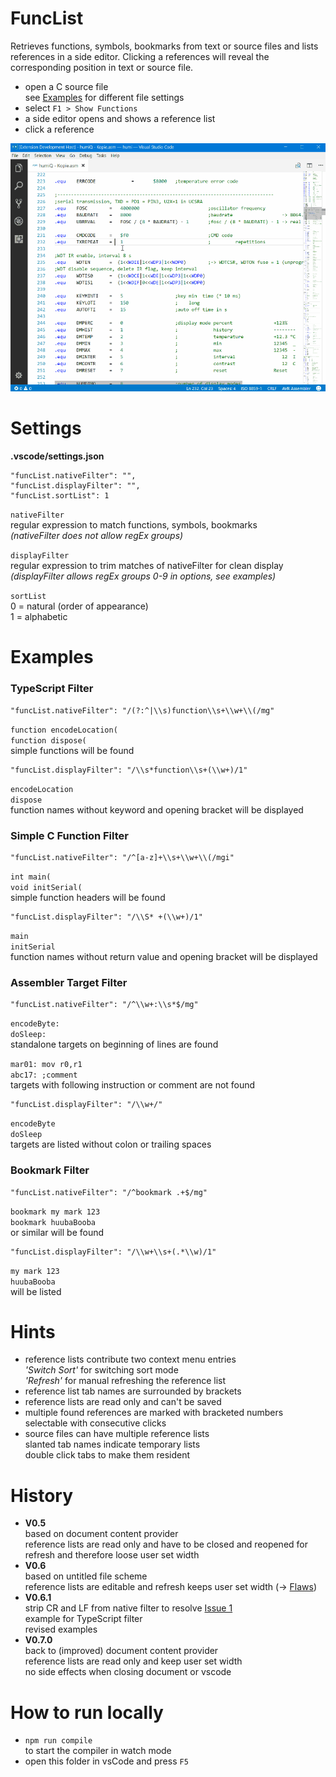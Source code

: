 # FuncList
Retrieves functions, symbols, bookmarks from text or source files and lists references in a side editor. Clicking a references will reveal the corresponding position in text or source file.

- open a C source file  
  see [Examples](#examples) for different file settings
- select `F1 > Show Functions`
- a side editor opens and shows a reference list
- click a reference

![funclist in action](images/funcList.gif)

# Settings
__.vscode/settings.json__

    "funcList.nativeFilter": "",
    "funcList.displayFilter": "",
    "funcList.sortList": 1

`nativeFilter`  
regular expression to match functions, symbols, bookmarks  
_(nativeFilter does not allow regEx groups)_

`displayFilter`  
regular expression to trim matches of nativeFilter for clean display  
_(displayFilter allows regEx groups 0-9 in options, see examples)_

`sortList`  
0 = natural (order of appearance)  
1 = alphabetic

# Examples
### TypeScript Filter

    "funcList.nativeFilter": "/(?:^|\\s)function\\s+\\w+\\(/mg"

`function encodeLocation(`  
`function dispose(`  
simple functions will be found

    "funcList.displayFilter": "/\\s*function\\s+(\\w+)/1"

`encodeLocation`  
`dispose`  
function names without keyword and opening bracket will be displayed

### Simple C Function Filter

    "funcList.nativeFilter": "/^[a-z]+\\s+\\w+\\(/mgi"

`int main(`  
`void initSerial(`  
simple function headers will be found

    "funcList.displayFilter": "/\\S* +(\\w+)/1"

`main`  
`initSerial`  
function names without return value and opening bracket will be displayed

### Assembler Target Filter

    "funcList.nativeFilter": "/^\\w+:\\s*$/mg"

`encodeByte:`  
`doSleep:`  
standalone targets on beginning of lines are found

`mar01: mov r0,r1`  
`abc17: ;comment`  
targets with following instruction or comment are not found

    "funcList.displayFilter": "/\\w+/"
    
`encodeByte`  
`doSleep`  
targets are listed without colon or trailing spaces

### Bookmark Filter

    "funcList.nativeFilter": "/^bookmark .+$/mg"

`bookmark my mark 123`  
`bookmark huubaBooba`  
or similar will be found

    "funcList.displayFilter": "/\\w+\\s+(.*\\w)/1"

`my mark 123`  
`huubaBooba`  
will be listed

# Hints
- reference lists contribute two context menu entries  
  _'Switch Sort'_ for switching sort mode  
  _'Refresh'_ for manual refreshing the reference list
- reference list tab names are surrounded by brackets
- reference lists are read only and can't be saved
- multiple found references are marked with bracketed numbers  
  selectable with consecutive clicks  
- source files can have multiple reference lists  
  slanted tab names indicate temporary lists  
  double click tabs to make them resident

# History
- __V0.5__  
  based on document content provider  
  reference lists are read only and have to be closed and reopened for refresh and therefore loose user set width 
- __V0.6__  
  based on untitled file scheme  
  reference lists are editable and refresh keeps user set width (-> [Flaws](#flaws))
- __V0.6.1__  
  strip CR and LF from native filter to resolve [Issue 1](https://github.com/qrti/funcList/issues/1)  
  example for TypeScript filter  
  revised examples
- __V0.7.0__  
  back to (improved) document content provider  
  reference lists are read only and keep user set width  
  no side effects when closing document or vscode  
  
# How to run locally
- `npm run compile`  
to start the compiler in watch mode
- open this folder in vsCode and press `F5`
